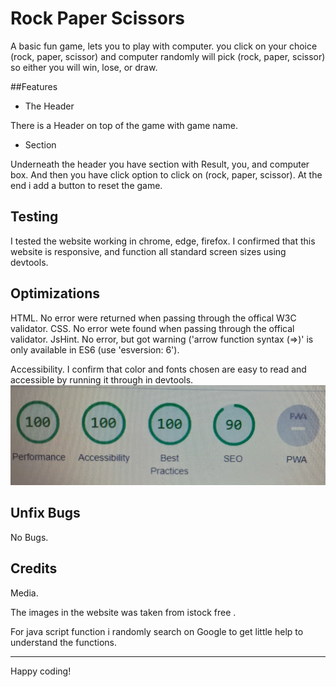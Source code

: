    # Rock Paper Scissors
 A basic fun game, lets you to play with computer. you click on your choice (rock, paper, scissor) and computer randomly will pick (rock, paper, scissor) so either you will win, lose, or draw.


##Features

- The Header

There is a Header on top of the game with game name.

- Section

Underneath the header you have section with Result, you, and computer box. And then you have click option to click on (rock, paper, scissor). At the end i add a button to reset the game.

## Testing
I tested the website working in chrome, edge, firefox.
I confirmed that this website is responsive, and function
all standard screen sizes using devtools.

## Optimizations
HTML.
No error were returned when passing through the offical W3C validator.
CSS.
No error wete found when passing through the offical validator.
JsHint.
No error, but got warning ('arrow function syntax (=>)' is only available in ES6 (use 'esversion: 6').

Accessibility.
I confirm that color and fonts chosen are easy to read and 
accessible by running it through in devtools.
![CI logo](assets/images/lighthouse.jpg)
## Unfix Bugs
No Bugs.

## Credits
Media.

The images in the website was taken from istock free .

For java script function i randomly search on Google to get little help to understand the functions.


---

Happy coding!
